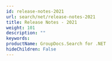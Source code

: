 ```yaml
---
id: release-notes-2021
url: search/net/release-notes-2021
title: Release Notes - 2021
weight: 101
description: ""
keywords: 
productName: GroupDocs.Search for .NET
hideChildren: False
---
```

